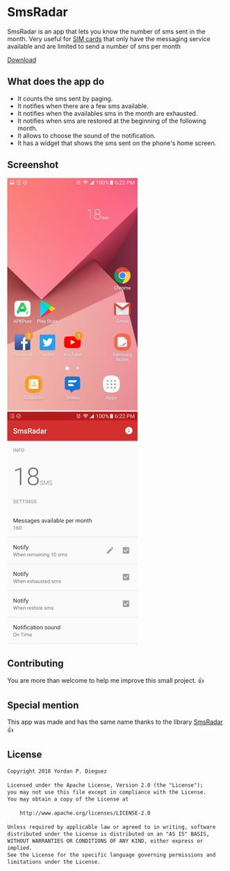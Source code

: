 # SmsRadar
SmsRadar is an app that lets you know the number of sms sent in the month. Very useful for [SIM cards](https://en.wikipedia.org/wiki/SIM_card) that only have the messaging service available and are limited to send a number of sms per month

[Download](https://github.com/ypdieguez/SmsRadar/releases/download/1.0/SmsRadar_v1.0.apk)

## What does the app do
* It counts the sms sent by paging.
* It notifies when there are a few sms available.
* It notifies when the availables sms in the month are exhausted.
* It notifies when sms are restored at the beginning of the following month.
* It allows to choose the sound of the notification.
* It has a widget that shows the sms sent on the phone's home screen.

## Screenshot
![Screenshot1](captures/Screenshot_20180711-182230.png)
![Screenshot1](captures/Screenshot_20180711-182220.png)


## Contributing
You are more than welcome to help me improve this small project. :+1:

## Special mention
This app was made and has the same name thanks to the library [SmsRadar](https://github.com/tuenti/SmsRadar) :+1:

## License
    Copyright 2018 Yordan P. Dieguez

    Licensed under the Apache License, Version 2.0 (the "License");
    you may not use this file except in compliance with the License.
    You may obtain a copy of the License at

        http://www.apache.org/licenses/LICENSE-2.0

    Unless required by applicable law or agreed to in writing, software
    distributed under the License is distributed on an "AS IS" BASIS,
    WITHOUT WARRANTIES OR CONDITIONS OF ANY KIND, either express or implied.
    See the License for the specific language governing permissions and
    limitations under the License.
